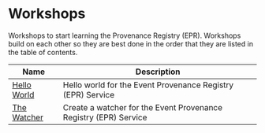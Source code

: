 # Workshops

Workshops to start learning the Provenance Registry (EPR). Workshops build on
each other so they are best done in the order that they are listed in the table
of contents.

| Name                                   | Description                                                      |
| -------------------------------------- | ---------------------------------------------------------------- |
| [Hello World](./hello_world/README.md) | Hello world for the Event Provenance Registry (EPR) Service      |
| [The Watcher](./watcher/README.md)     | Create a watcher for the Event Provenance Registry (EPR) Service |
